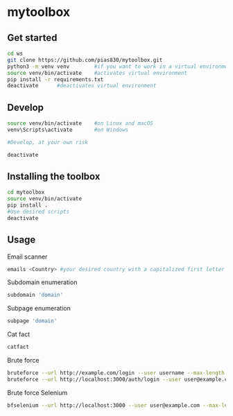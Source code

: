 # mytoolbox

## Get started

```bash
cd ws
git clone https://github.com/pias830/mytoolbox.git
python3 -m venv venv        #if you want to work in a virtual environment, this sets it up
source venv/bin/activate    #activates virtual environment
pip install -r requirements.txt
deactivate      #deactivates virtual environment
```

## Develop

```bash
source venv/bin/activate    #on Linux and macOS
venv\Scripts\activate       #on Windows

#Develop, at your own risk

deactivate
```


## Installing the toolbox

```bash
cd mytoolbox
source venv/bin/activate
pip install .
#Use desired scripts
deactivate
```

## Usage

Email scanner
```bash
emails <Country> #your desired country with a capitalized first letter
```

Subdomain enumeration
```bash
subdomain 'domain'
```

Subpage enumeration
```bash
subpage 'domain'
```

Cat fact
```bash
catfact
```

Brute force
```bash
bruteforce --url http://example.com/login --user username --max-length 4 --chars abc123
bruteforce --url http://localhost:3000/auth/login --user user@example.com --max-length 8 --chars adoprsw
```

Brute force Selenium
```bash
bfselenium --url http://localhost:3000 --user user@example.com --max-length 8 --chars adoprsw
```

